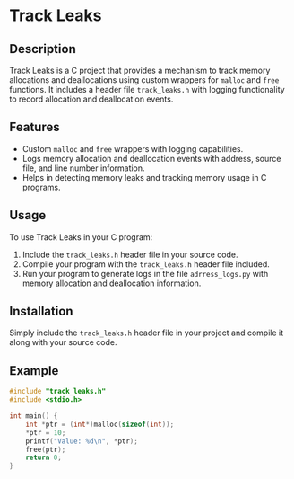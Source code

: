 # Track Leaks

## Description
Track Leaks is a C project that provides a mechanism to track memory allocations and deallocations using custom wrappers for `malloc` and `free` functions. It includes a header file `track_leaks.h` with logging functionality to record allocation and deallocation events.

## Features
- Custom `malloc` and `free` wrappers with logging capabilities.
- Logs memory allocation and deallocation events with address, source file, and line number information.
- Helps in detecting memory leaks and tracking memory usage in C programs.

## Usage
To use Track Leaks in your C program:
1. Include the `track_leaks.h` header file in your source code.
2. Compile your program with the `track_leaks.h` header file included.
3. Run your program to generate logs in the file `adrress_logs.py` with memory allocation and deallocation information.

## Installation
Simply include the `track_leaks.h` header file in your project and compile it along with your source code.

## Example
```c
#include "track_leaks.h"
#include <stdio.h>

int main() {
    int *ptr = (int*)malloc(sizeof(int));
    *ptr = 10;
    printf("Value: %d\n", *ptr);
    free(ptr);
    return 0;
}
